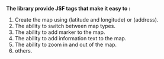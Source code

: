 **The library provide JSF tags that make it easy to :**
  1. Create the map using (latitude and longitude) or (address).
  1. The ability to switch between map types.
  1. The ability to add marker to the map.
  1. The ability to add information text to the map.
  1. The ability to zoom in and out of the map.
  1. others.